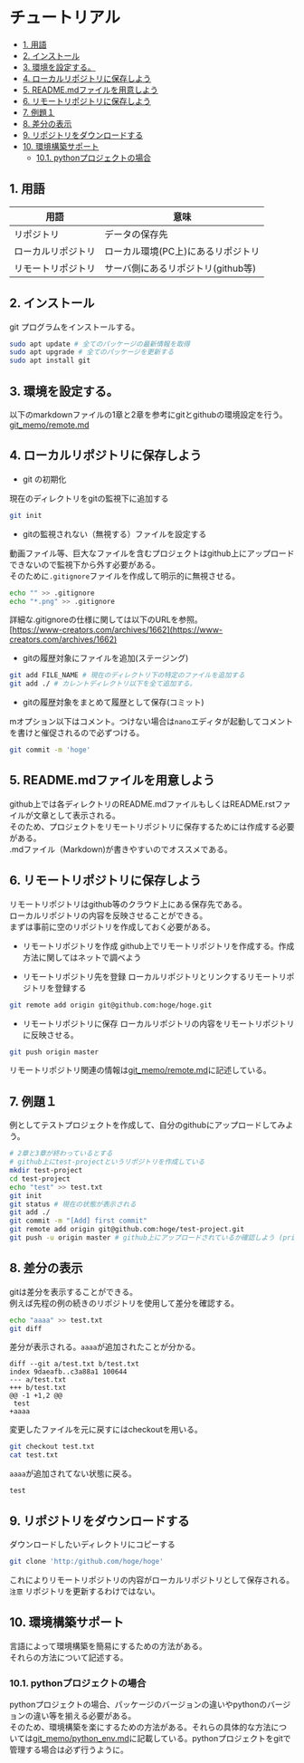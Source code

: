 
# チュートリアル

- [1. 用語](#1-用語)
- [2. インストール](#2-インストール)
- [3. 環境を設定する。](#3-環境を設定する)
- [4. ローカルリポジトリに保存しよう](#4-ローカルリポジトリに保存しよう)
- [5. README.mdファイルを用意しよう](#5-readmemdファイルを用意しよう)
- [6. リモートリポジトリに保存しよう](#6-リモートリポジトリに保存しよう)
- [7. 例題１](#7-例題１)
- [8. 差分の表示](#8-差分の表示)
- [9. リポジトリをダウンロードする](#9-リポジトリをダウンロードする)
- [10. 環境構築サポート](#10-環境構築サポート)
  - [10.1. pythonプロジェクトの場合](#101-pythonプロジェクトの場合)

## 1. 用語

|        用語        |                意味                |
| ------------------ | ---------------------------------- |
| リポジトリ         | データの保存先                     |
| ローカルリポジトリ | ローカル環境(PC上)にあるリポジトリ |
| リモートリポジトリ | サーバ側にあるリポジトリ(github等) |


## 2. インストール

git プログラムをインストールする。

```bash
sudo apt update # 全てのパッケージの最新情報を取得
sudo apt upgrade # 全てのパッケージを更新する
sudo apt install git
```

## 3. 環境を設定する。

以下のmarkdownファイルの1章と2章を参考にgitとgithubの環境設定を行う。
[git_memo/remote.md](git_memo/remote.md)



## 4. ローカルリポジトリに保存しよう

- git の初期化  

現在のディレクトリをgitの監視下に追加する
```bash
git init
```

- gitの監視されない（無視する）ファイルを設定する  

動画ファイル等、巨大なファイルを含むプロジェクトはgithub上にアップロードできないので監視下から外す必要がある。  
そのために`.gitignore`ファイルを作成して明示的に無視させる。
```bash
echo "" >> .gitignore
echo "*.png" >> .gitignore
```
詳細な.gitignoreの仕様に関しては以下のURLを参照。  
[https://www-creators.com/archives/1662](https://www-creators.com/archives/1662)  

- gitの履歴対象にファイルを追加(ステージング)
```bash
git add FILE_NAME # 現在のディレクトリ下の特定のファイルを追加する
git add ./ # カレントディレクトリ以下を全て追加する。
```

- gitの履歴対象をまとめて履歴として保存(コミット)  

mオプション以下はコメント。つけない場合は`nano`エディタが起動してコメントを書けと催促されるので必ずつける。
```bash
git commit -m 'hoge'
```

## 5. README.mdファイルを用意しよう

github上では各ディレクトリのREADME.mdファイルもしくはREADME.rstファイルが文章として表示される。  
そのため、プロジェクトをリモートリポジトリに保存するためには作成する必要がある。  
.mdファイル（Markdown)が書きやすいのでオススメである。


## 6. リモートリポジトリに保存しよう

リモートリポジトリはgithub等のクラウド上にある保存先である。  
ローカルリポジトリの内容を反映させることができる。  
まずは事前に空のリポジトリを作成しておく必要がある。  

- リモートリポジトリを作成
github上でリモートリポジトリを作成する。作成方法に関してはネットで調べよう

- リモートリポジトリ先を登録
ローカルリポジトリとリンクするリモートリポジトリを登録する
```bash
git remote add origin git@github.com:hoge/hoge.git
```

- リモートリポジトリに保存
ローカルリポジトリの内容をリモートリポジトリに反映させる。
```bash
git push origin master
```

リモートリポジトリ関連の情報は[git_memo/remote.md](git_memo/remote.md)に記述している。

## 7. 例題１

例としてテストプロジェクトを作成して、自分のgithubにアップロードしてみよう。

```bash
# 2章と3章が終わっているとする
# github上にtest-projectというリポジトリを作成している
mkdir test-project
cd test-project
echo "test" >> test.txt
git init
git status # 現在の状態が表示される
git add ./
git commit -m "[Add] first commit"
git remote add origin git@github.com:hoge/test-project.git
git push -u origin master # github上にアップロードされているか確認しよう (private)かどうかも要確認
```

## 8. 差分の表示

gitは差分を表示することができる。  
例えば先程の例の続きのリポジトリを使用して差分を確認する。  
```bash
echo "aaaa" >> test.txt
git diff
```
差分が表示される。`aaaa`が追加されたことが分かる。
```git
diff --git a/test.txt b/test.txt
index 9daeafb..c3a88a1 100644
--- a/test.txt
+++ b/test.txt
@@ -1 +1,2 @@
 test
+aaaa
```
変更したファイルを元に戻すにはcheckoutを用いる。
```bash
git checkout test.txt
cat test.txt
```
`aaaa`が追加されてない状態に戻る。
```
test
```

## 9. リポジトリをダウンロードする

ダウンロードしたいディレクトリにコピーする
```bash
git clone 'http:/github.com/hoge/hoge'
```
これによりリモートリポジトリの内容がローカルリポジトリとして保存される。
`注意` リポジトリを更新するわけではない。


## 10. 環境構築サポート

言語によって環境構築を簡易にするための方法がある。  
それらの方法について記述する。

### 10.1. pythonプロジェクトの場合

pythonプロジェクトの場合、パッケージのバージョンの違いやpythonのバージョンの違い等を揃える必要がある。  
そのため、環境構築を楽にするための方法がある。それらの具体的な方法については[git_memo/python_env.md](git_memo/python_env.md)に記載している。pythonプロジェクトをgitで管理する場合は必ず行うように。